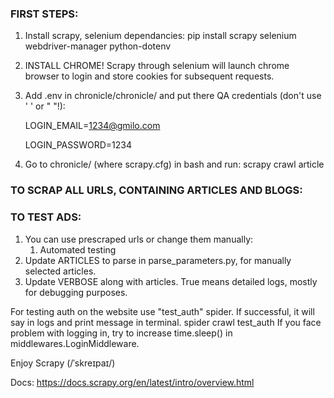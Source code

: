 ### FIRST STEPS:

1. Install scrapy, selenium dependancies: pip install scrapy selenium webdriver-manager python-dotenv
2. INSTALL CHROME!
   Scrapy through selenium will launch chrome browser to login and store cookies for subsequent requests.
3. Add .env in chronicle/chronicle/ and put there QA credentials (don't use ' ' or " "!):

   LOGIN_EMAIL=1234@gmilo.com

   LOGIN_PASSWORD=1234

4. Go to chronicle/ (where scrapy.cfg) in bash and run:
   scrapy crawl article

### TO SCRAP ALL URLS, CONTAINING ARTICLES AND BLOGS:

### TO TEST ADS:

1. You can use prescraped urls or change them manually:
   1. Automated testing
1. Update ARTICLES to parse in parse_parameters.py, for manually selected articles.
1. Update VERBOSE along with articles. True means detailed logs, mostly for debugging purposes.

For testing auth on the website use "test_auth" spider. If successful, it will say in logs and print message in terminal.
spider crawl test_auth
If you face problem with logging in, try to increase time.sleep() in middlewares.LoginMiddleware.

Enjoy Scrapy (/ˈskreɪpaɪ/)

Docs:
https://docs.scrapy.org/en/latest/intro/overview.html
